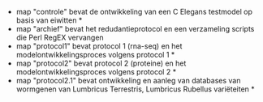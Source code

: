 
* map "controle"  bevat de ontwikkeling van een C Elegans testmodel op basis van eiwitten *
* map "archief"  bevat het redudantieprotocol en een verzameling scripts die Perl RegEX vervangen
* map "protocol1" bevat protocol 1 (rna-seq) en het modelontwikkelingsproces volgens protocol 1 * 
* map "protocol2" bevat protocol 2 (proteine) en het modelontwikkelingsproces volgens protocol 2 * 
* map "protocol2.1" bevat ontwikkeling en aanleg van databases van wormgenen van Lumbricus Terrestris, Lumbricus Rubellus variëteiten * 